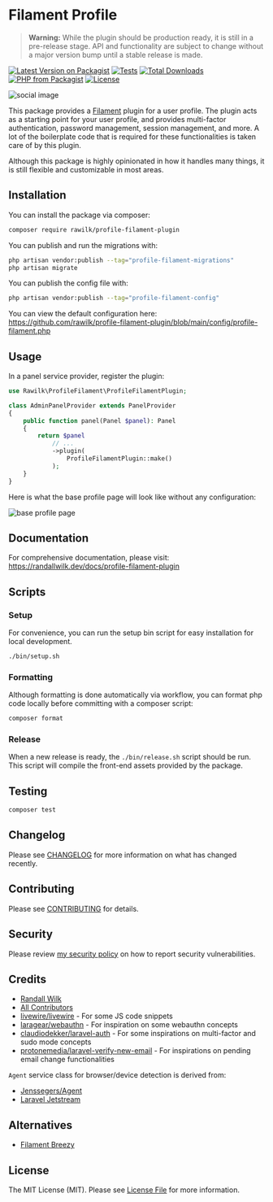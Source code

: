 # Filament Profile

> **Warning:** While the plugin should be production ready, it is still in a pre-release stage. API and functionality are subject to change
> without a major version bump until a stable release is made.

[![Latest Version on Packagist](https://img.shields.io/packagist/v/rawilk/profile-filament-plugin.svg?style=flat-square)](https://packagist.org/packages/rawilk/profile-filament-plugin)
[![Tests](https://github.com/rawilk/profile-filament-plugin/actions/workflows/run-tests.yml/badge.svg)](https://github.com/rawilk/profile-filament-plugin/actions/workflows/run-tests.yml)
[![Total Downloads](https://img.shields.io/packagist/dt/rawilk/profile-filament-plugin.svg?style=flat-square)](https://packagist.org/packages/rawilk/profile-filament-plugin)
[![PHP from Packagist](https://img.shields.io/packagist/php-v/rawilk/profile-filament-plugin?style=flat-square)](https://packagist.org/packages/rawilk/profile-filament-plugin)
[![License](https://img.shields.io/github/license/rawilk/profile-filament-plugin?style=flat-square)](https://github.com/rawilk/profile-filament-plugin/blob/main/LICENSE.md)

![social image](https://github.com/rawilk/profile-filament-plugin/blob/main/assets/images/social-image.png?raw=true)

This package provides a [Filament](https://filamentphp.com/) plugin for a user profile. The plugin acts as a starting point for your user profile, and provides
multi-factor authentication, password management, session management, and more. A lot of the boilerplate code that is required for these functionalities
is taken care of by this plugin.

Although this package is highly opinionated in how it handles many things, it is still flexible and customizable in most areas.

## Installation

You can install the package via composer:

```bash
composer require rawilk/profile-filament-plugin
```

You can publish and run the migrations with:

```bash
php artisan vendor:publish --tag="profile-filament-migrations"
php artisan migrate
```

You can publish the config file with:

```bash
php artisan vendor:publish --tag="profile-filament-config"
```

You can view the default configuration here: https://github.com/rawilk/profile-filament-plugin/blob/main/config/profile-filament.php

## Usage

In a panel service provider, register the plugin:

```php
use Rawilk\ProfileFilament\ProfileFilamentPlugin;

class AdminPanelProvider extends PanelProvider
{
    public function panel(Panel $panel): Panel
    {
        return $panel
            // ...
            ->plugin(
                ProfileFilamentPlugin::make()
            );
    }
}
```

Here is what the base profile page will look like without any configuration:

![base profile page](https://github.com/rawilk/profile-filament-plugin/blob/main/assets/images/base-profile.png?raw=true)

## Documentation

For comprehensive documentation, please visit: https://randallwilk.dev/docs/profile-filament-plugin

## Scripts

### Setup

For convenience, you can run the setup bin script for easy installation for local development.

```bash
./bin/setup.sh
```

### Formatting

Although formatting is done automatically via workflow, you can format php code locally before committing with a composer script:

```bash
composer format
```

### Release

When a new release is ready, the `./bin/release.sh` script should be run. This script will compile the front-end assets provided by the package.

## Testing

```bash
composer test
```

## Changelog

Please see [CHANGELOG](https://github.com/rawilk/profile-filament-plugin/blob/main/CHANGELOG.md) for more information on what has changed recently.

## Contributing

Please see [CONTRIBUTING](https://github.com/rawilk/profile-filament-plugin/blob/main/.github/CONTRIBUTING.md) for details.

## Security

Please review [my security policy](https://github.com/rawilk/profile-filament-plugin/blob/main/.github/SECURITY.md) on how to report security vulnerabilities.

## Credits

- [Randall Wilk](https://github.com/rawilk)
- [All Contributors](https://github.com/rawilk/profile-filament-plugin/graphs/contributors)
- [livewire/livewire](https://livewire.laravel.com) - For some JS code snippets
- [laragear/webauthn](https://github.com/Laragear/WebAuthn) - For inspiration on some webauthn concepts
- [claudiodekker/laravel-auth](https://github.com/claudiodekker/laravel-auth) - For some inspirations on multi-factor and sudo mode concepts
- [protonemedia/laravel-verify-new-email](https://github.com/protonemedia/laravel-verify-new-email) - For inspirations on pending email change functionalities

`Agent` service class for browser/device detection is derived from:

- [Jenssegers/Agent](https://github.com/jenssegers/agent)
- [Laravel Jetstream](https://github.com/laravel/jetstream)

## Alternatives

- [Filament Breezy](https://github.com/jeffgreco13/filament-breezy)

## License

The MIT License (MIT). Please see [License File](https://github.com/rawilk/profile-filament-plugin/blob/main/LICENSE.md) for more information.
